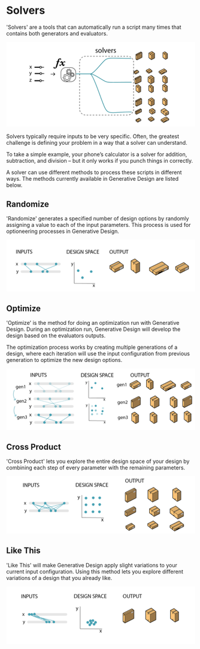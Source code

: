 # Solvers

'Solvers' are a tools that can automatically run a script many times that contains both generators and evaluators.

![](../../.gitbook/assets/solvers1.png)

Solvers typically require inputs to be very specific. Often, the greatest challenge is defining your problem in a way that a solver can understand. 

To take a simple example, your phone’s calculator is a solver for addition, subtraction, and division – but it only works if you punch things in correctly.

A solver can use different methods to process these scripts in different ways. The methods currently available in Generative Design are listed below.

## Randomize

'Randomize' generates a specified number of design options by randomly assigning a value to each of the input parameters. This process is used for optioneering processes in Generative Design.

![](../../.gitbook/assets/solvers2.png)

## Optimize

'Optimize' is the method for doing an optimization run with Generative Design. During an optimization run, Generative Design will develop the design based on the evaluators outputs. 

The optimization process works by creating multiple generations of a design, where each iteration will use the input configuration from previous generation to optimize the new design options.

![](../../.gitbook/assets/solvers3.png)

## Cross Product

'Cross Product' lets you explore the entire design space of your design by combining each step of every parameter with the remaining parameters.

![](../../.gitbook/assets/solvers4.png)

## Like This

'Like This' will make Generative Design apply slight variations to your current input configuration. Using this method lets you explore different variations of a design that you already like.

![](../../.gitbook/assets/solvers5.png)


